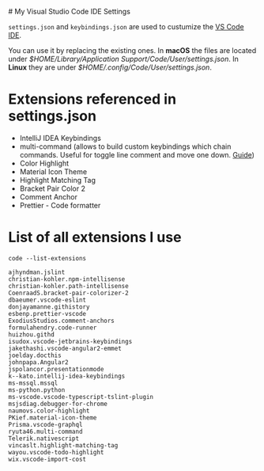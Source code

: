 # My Visual Studio Code IDE Settings

`settings.json` and `keybindings.json` are used to custumize the [VS Code IDE](https://code.visualstudio.com/).

You can use it by replacing the existing ones. In **macOS** the files are located under _\$HOME/Library/Application Support/Code/User/settings.json_. In **Linux** they are under _\$HOME/.config/Code/User/settings.json_.

# Extensions referenced in settings.json

- IntelliJ IDEA Keybindings
- multi-command (allows to build custom keybindings which chain commands. Useful for toggle line comment and move one down. [Guide](https://marketplace.visualstudio.com/items?itemName=ryuta46.multi-command))
- Color Highlight
- Material Icon Theme
- Highlight Matching Tag
- Bracket Pair Color 2
- Comment Anchor
- Prettier - Code formatter

# List of all extensions I use

`code --list-extensions`

```console
ajhyndman.jslint
christian-kohler.npm-intellisense
christian-kohler.path-intellisense
CoenraadS.bracket-pair-colorizer-2
dbaeumer.vscode-eslint
donjayamanne.githistory
esbenp.prettier-vscode
ExodiusStudios.comment-anchors
formulahendry.code-runner
huizhou.githd
isudox.vscode-jetbrains-keybindings
jakethashi.vscode-angular2-emmet
joelday.docthis
johnpapa.Angular2
jspolancor.presentationmode
k--kato.intellij-idea-keybindings
ms-mssql.mssql
ms-python.python
ms-vscode.vscode-typescript-tslint-plugin
msjsdiag.debugger-for-chrome
naumovs.color-highlight
PKief.material-icon-theme
Prisma.vscode-graphql
ryuta46.multi-command
Telerik.nativescript
vincaslt.highlight-matching-tag
wayou.vscode-todo-highlight
wix.vscode-import-cost
```
